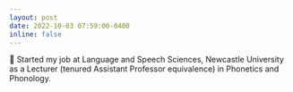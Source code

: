 ```yaml
---
layout: post
date: 2022-10-03 07:59:00-0400
inline: false
---
```


💼 Started my job at Language and Speech Sciences, Newcastle University as a Lecturer (tenured Assistant Professor equivalence) in Phonetics and Phonology.